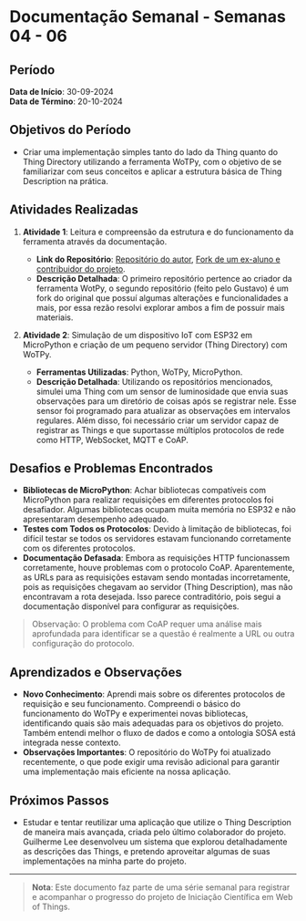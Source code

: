 # Documentação Semanal - Semanas 04 - 06

## Período
**Data de Início**: 30-09-2024  
**Data de Término**: 20-10-2024

## Objetivos do Período
- Criar uma implementação simples tanto do lado da Thing quanto do Thing Directory utilizando a ferramenta WoTPy, com o objetivo de se familiarizar com seus conceitos e aplicar a estrutura básica de Thing Description na prática.

## Atividades Realizadas
1. **Atividade 1**: Leitura e compreensão da estrutura e do funcionamento da ferramenta através da documentação.
   - **Link do Repositório**: [Repositório do autor](https://github.com/agmangas/wot-py), [Fork de um ex-aluno e contribuidor do projeto](https://github.com/t16k/wot-py).
   - **Descrição Detalhada**: O primeiro repositório pertence ao criador da ferramenta WotPy, o segundo repositório (feito pelo Gustavo) é um fork do original que possuí algumas alterações e funcionalidades a mais, por essa rezão resolvi explorar ambos a fim de possuir mais materiais.

2. **Atividade 2**: Simulação de um dispositivo IoT com ESP32 em MicroPython e criação de um pequeno servidor (Thing Directory) com WoTPy.
   - **Ferramentas Utilizadas**: Python, WoTPy, MicroPython.
   - **Descrição Detalhada**: Utilizando os repositórios mencionados, simulei uma Thing com um sensor de luminosidade que envia suas observações para um diretório de coisas após se registrar nele. Esse sensor foi programado para atualizar as observações em intervalos regulares. Além disso, foi necessário criar um servidor capaz de registrar as Things e que suportasse múltiplos protocolos de rede como HTTP, WebSocket, MQTT e CoAP.

## Desafios e Problemas Encontrados
- **Bibliotecas de MicroPython**: Achar bibliotecas compatíveis com MicroPython para realizar requisições em diferentes protocolos foi desafiador. Algumas bibliotecas ocupam muita memória no ESP32 e não apresentaram desempenho adequado.
- **Testes com Todos os Protocolos**: Devido à limitação de bibliotecas, foi difícil testar se todos os servidores estavam funcionando corretamente com os diferentes protocolos.
- **Documentação Defasada**: Embora as requisições HTTP funcionassem corretamente, houve problemas com o protocolo CoAP. Aparentemente, as URLs para as requisições estavam sendo montadas incorretamente, pois as requisições chegavam ao servidor (Thing Description), mas não encontravam a rota desejada. Isso parece contraditório, pois segui a documentação disponível para configurar as requisições.

> Observação: O problema com CoAP requer uma análise mais aprofundada para identificar se a questão é realmente a URL ou outra configuração do protocolo.

## Aprendizados e Observações
- **Novo Conhecimento**: Aprendi mais sobre os diferentes protocolos de requisição e seu funcionamento. Compreendi o básico do funcionamento do WoTPy e experimentei novas bibliotecas, identificando quais são mais adequadas para os objetivos do projeto. Também entendi melhor o fluxo de dados e como a ontologia SOSA está integrada nesse contexto.
- **Observações Importantes**: O repositório do WoTPy foi atualizado recentemente, o que pode exigir uma revisão adicional para garantir uma implementação mais eficiente na nossa aplicação.

## Próximos Passos
- Estudar e tentar reutilizar uma aplicação que utilize o Thing Description de maneira mais avançada, criada pelo último colaborador do projeto. Guilherme Lee desenvolveu um sistema que explorou detalhadamente as descrições das Things, e pretendo aproveitar algumas de suas implementações na minha parte do projeto.

---

> **Nota**: Este documento faz parte de uma série semanal para registrar e acompanhar o progresso do projeto de Iniciação Científica em Web of Things.